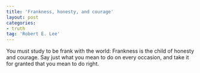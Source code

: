 ```yaml
---
title: 'Frankness, honesty, and courage'
layout: post
categories:
- truth
tag: 'Robert E. Lee'
---
```


You must study to be frank with the world: Frankness is the child of honesty and courage. Say just what you mean to do on every occasion, and take it for granted that you mean to do right.